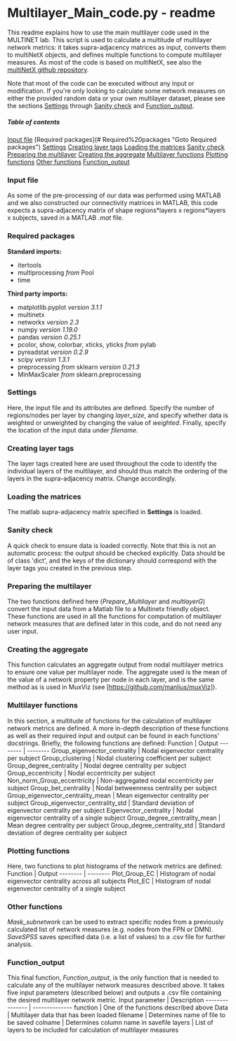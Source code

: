 # Multilayer_Main_code.py - readme
This readme explains how to use the main multilayer code used in the MULTINET lab. This script is used to calculate a multitude of multilayer network metrics: it takes supra-adjacency matrices as input, converts them to multiNetX objects, and defines multiple functions to compute multilayer measures. As most of the code is based on multiNetX, see also the [multiNetX github repository](https://github.com/nkoub/multinetx "multiNetX github repository").

Note that most of the code can be executed without any input or modification. If you're only looking to calculate some network measures on  either the provided random data or your own multilayer dataset, please see the sections [Settings](#Settings "Goto Settings") through [Sanity check](#Sanity%20check "Goto Sanity check") and [Function_output](#Function_output "Goto Function_output").

##### Table of contents
[Input file](#Input%20file "Goto Input file")
[Required packages](# Required%20packages "Goto Required packages")
[Settings](#Settings "Goto Settings")
[Creating layer tags](#Creating%20layer%20tags "Goto Creating layer tags")
[Loading the matrices](#Loading%20the%20matrices "Goto Loading the matrices")
[Sanity check](#Sanity%20check "Goto Sanity check")
[Preparing the multilayer](#Preparing%20the%20multilayer "Goto Preparing the multilayer")
[Creating the aggregate](#Creating%20the%20aggregate "Goto Creating the aggregate")
[Multilayer functions](#Multilayer%20functions "Goto Multilayer functions")
[Plotting functions](#Plotting%20functions "Goto Plotting functions")
[Other functions](#Other%20functions "Goto Other functions")
[Function_output](#Function_output "Goto Function_output")

### Input file
As some of the pre-processing of our data was performed using MATLAB and we also constructed our connectivity matrices in MATLAB, this code expects a supra-adjacency matrix of shape regions\*layers x regions\*layers x subjects, saved in a MATLAB _.mat_ file.

### Required packages
__Standard imports:__
* itertools
* multiprocessing _from_ Pool
* time

__Third party imports:__
* matplotlib.pyplot _version 3.1.1_
* multinetx
* networkx _version 2.3_
* numpy _version 1.19.0_
* pandas _version 0.25.1_
* pcolor, show, colorbar, xticks, yticks _from_ pylab
* pyreadstat _version 0.2.9_
* scipy _version 1.3.1_
* preprocessing _from_ sklearn _version 0.21.3_
* MinMaxScaler _from_ sklearn.preprocessing

### Settings
Here, the input file and its attributes are defined. 
Specify the number of regions/nodes per layer by changing *layer_size*, and specify whether data is weighted or unweighted by changing the value of *weighted*. Finally, specify the location of the input data under *filename*.

### Creating layer tags
The layer tags created here are used throughout the code to identify the individual layers of the multilayer, and should thus match the ordering of the layers in the supra-adjacency matrix. Change accordingly.

### Loading the matrices
The matlab supra-adjacency matrix specified in __Settings__ is loaded.

### Sanity check
A quick check to ensure data is loaded correctly. Note that this is not an automatic process: the output should be checked explicitly. Data should be of class 'dict', and the keys of the dictionary should correspond with the layer tags you created in the previous step.

### Preparing the multilayer
The two functions defined here (*Prepare_Multilayer* and *multlayerG*) convert the input data from a Matlab file to a Multinetx friendly object. These functions are used in all the functions for computation of multilayer network measures that are defined later in this code, and do not need any user input.

### Creating the aggregate
This function calculates an aggregate output from nodal multilayer metrics to ensure one value per multilayer node. The aggregate used is the mean of the value of a network property per node in each layer, and is the same method as is used in MuxViz (see [https://github.com/manlius/muxViz]).

### Multilayer functions
In this section, a multitude of functions for the calculation of multilayer network metrics are defined. A more in-depth description of these functions as well as their required input and output can be found in each functions' docstrings. Briefly, the following functions are defined:
Function | Output
-------- | --------
Group_eigenvector_centrality | Nodal eigenvector centrality per subject
Group_clustering | Nodal clustering coefficient per subject
Group_degree_centrality | Nodal degree centrality per subject
Group_eccentricity | Nodal eccentricity per subject
Non_norm_Group_eccentricity | Non-aggregated nodal eccentricity per subject
Group_bet_centrality | Nodal betweenness centrality per subject
Group_eigenvector_centrality_mean | Mean eigenvector centrality per subject
Group_eigenvector_centrality_std | Standard deviation of eigenvector centrality per subject
Eigenvector_centrality | Nodal eigenvector centrality of a single subject
Group_degree_centrality_mean | Mean degree centrality per subject
Group_degree_centrality_std | Standard deviation of degree centrality per subject

### Plotting functions
Here, two functions to plot histograms of the network metrics are defined:
Function | Output
-------- | --------
Plot_Group_EC | Histogram of nodal eigenvector centrality across all subjects
Plot_EC | Histogram of nodal eigenvector centrality of a single subject

### Other functions
*Mask_subnetwork* can be used to extract specific nodes from a previously calculated list of network measures (e.g. nodes from the FPN or DMN). *SaveSPSS* saves specified data (i.e. a list of values) to a .csv file for further analysis.

### Function_output
This final function, *Function_output*, is the only function that is needed to calculate any of the multilayer network measures described above. It takes five input parameters (described below) and outputs a .csv file containing the desired multilayer network metric.
Input parameter | Description
--------------- | --------------
function        | One of the functions described above
Data            | Multilayer data that has been loaded
filename        | Determines name of file to be saved
colname		| Determines column name in savefile
layers		| List of layers to be included for calculation of multilayer measures

